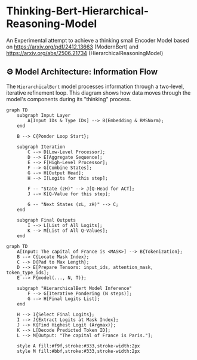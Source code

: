 # Thinking-Bert-Hierarchical-Reasoning-Model
An Experimental attempt to achieve a thinking small Encoder Model based on https://arxiv.org/pdf/2412.13663 (ModernBert) and  https://arxiv.org/abs/2506.21734 (HierarchicalReasoningModel)

## ⚙️ Model Architecture: Information Flow

The `HierarchicalBert` model processes information through a two-level, iterative refinement loop. This diagram shows how data moves through the model's components during its "thinking" process.

```mermaid
graph TD
    subgraph Input Layer
        A[Input IDs & Type IDs] --> B(Embedding & RMSNorm);
    end

    B --> C{Ponder Loop Start};

    subgraph Iteration
        C --> D[Low-Level Processor];
        D --> E[Aggregate Sequence];
        E --> F[High-Level Processor];
        F --> G[Combine States];
        G --> H[Output Head];
        H --> I[Logits for this step];

        F -- "State (zH)" --> J[Q-Head for ACT];
        J --> K[Q-Value for this step];

        G -- "Next States (zL, zH)" --> C;
    end

    subgraph Final Outputs
        I --> L[List of All Logits];
        K --> M[List of All Q-Values];
    end
```

```mermaid
graph TD
    A[Input: The capital of France is <MASK>] --> B{Tokenization};
    B --> C{Locate Mask Index};
    C --> D{Pad to Max Length};
    D --> E[Prepare Tensors: input_ids, attention_mask, token_type_ids];
    E --> F{model(..., N, T)};

    subgraph "HierarchicalBert Model Inference"
        F --> G[Iterative Pondering (N steps)];
        G --> H[Final Logits List];
    end

    H --> I{Select Final Logits};
    I --> J{Extract Logits at Mask Index};
    J --> K{Find Highest Logit (Argmax)};
    K --> L[Decode Predicted Token ID];
    L --> M[Output: "The capital of France is Paris."];

    style A fill:#f9f,stroke:#333,stroke-width:2px
    style M fill:#bbf,stroke:#333,stroke-width:2px
```
